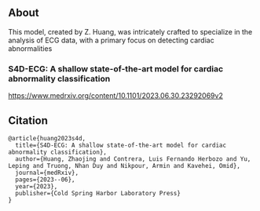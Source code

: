 ## About

This model, created by Z. Huang, was intricately crafted to specialize in the analysis of ECG data, with a primary focus on detecting cardiac abnormalities

### S4D-ECG: A shallow state-of-the-art model for cardiac abnormality classification
https://www.medrxiv.org/content/10.1101/2023.06.30.23292069v2

## Citation

```
@article{huang2023s4d,
  title={S4D-ECG: A shallow state-of-the-art model for cardiac abnormality classification},
  author={Huang, Zhaojing and Contrera, Luis Fernando Herbozo and Yu, Leping and Truong, Nhan Duy and Nikpour, Armin and Kavehei, Omid},
  journal={medRxiv},
  pages={2023--06},
  year={2023},
  publisher={Cold Spring Harbor Laboratory Press}
}

```
